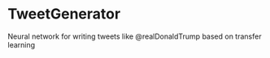# TweetGenerator
Neural network for writing tweets like @realDonaldTrump based on transfer learning
